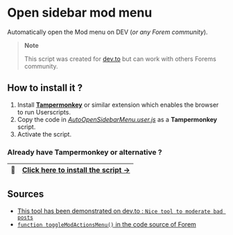 # Open sidebar mod menu
Automatically open the Mod menu on DEV (*or any Forem community*).

> **Note**
>
> This script was created for [dev.to](https://dev.to) but can work with others Forems community.

## How to install it ?

1. Install **[Tampermonkey](https://www.tampermonkey.net/)** or similar extension which enables the browser to run Userscripts.
2. Copy the code in *[AutoOpenSidebarMenu.user.js](AutoOpenSidebarMenu.user.js)* as a **Tampermonkey** script. 
3. Activate the script.

### Already have Tampermonkey or alternative ?

| :electric_plug: | [Click here to install the script →](https://github.com/devtotools/open-devto-panel-sidebar-mod/raw/main/AutoOpenSidebarMenu.user.js) |
|-----------------|-----------------------------------------------------------------------------------------------------------------------------------------|

## Sources

- [This tool has been demonstrated on dev.to : `Nice tool to moderate bad posts`](https://dev.to/thomasbnt/nice-tool-to-moderate-bad-posts-on-a-forem-4381)
- [`function toggleModActionsMenu()` in the code source of Forem](https://github.com/forem/forem/blob/main/app/javascript/actionsPanel/initializeActionsPanelToggle.js#L19)
